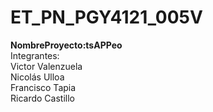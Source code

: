 # ET_PN_PGY4121_005V

**NombreProyecto:tsAPPeo**<br/>
Integrantes:<br/>
Victor Valenzuela<br/>
Nicolás Ulloa<br/>
Francisco Tapia<br/>
Ricardo Castillo<br/> 
